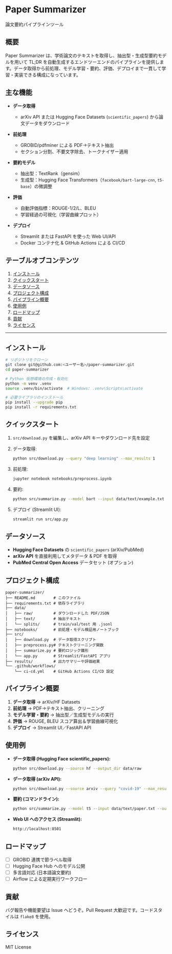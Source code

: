 # Paper Summarizer

論文要約パイプラインツール

## 概要

Paper Summarizer は、学術論文のテキストを取得し、抽出型・生成型要約モデルを用いて TL;DR を自動生成するエンドツーエンドのパイプラインを提供します。データ取得から前処理、モデル学習・要約、評価、デプロイまで一貫して学習・実装できる構成になっています。

## 主な機能

* **データ取得**

  * arXiv API または Hugging Face Datasets (`scientific_papers`) から論文データをダウンロード
* **前処理**

  * GROBID/pdfminer による PDF→テキスト抽出
  * セクション分割、不要文字除去、トークナイザー適用
* **要約モデル**

  * 抽出型：TextRank（gensim）
  * 生成型：Hugging Face Transformers（`facebook/bart-large-cnn`, `t5-base`）の微調整
* **評価**

  * 自動評価指標：ROUGE-1/2/L、BLEU
  * 学習経過の可視化（学習曲線プロット）
* **デプロイ**

  * Streamlit または FastAPI を使った Web UI/API
  * Docker コンテナ化 & GitHub Actions による CI/CD

## テーブルオブコンテンツ

1. [インストール](#インストール)
2. [クイックスタート](#クイックスタート)
3. [データソース](#データソース)
4. [プロジェクト構成](#プロジェクト構成)
5. [パイプライン概要](#パイプライン概要)
6. [使用例](#使用例)
7. [ロードマップ](#ロードマップ)
8. [貢献](#貢献)
9. [ライセンス](#ライセンス)

---

## インストール

```bash
# リポジトリをクローン
git clone git@github.com:<ユーザー名>/paper-summarizer.git
cd paper-summarizer

# Python 仮想環境の作成・有効化
python -m venv .venv
source .venv/bin/activate  # Windows: .venv\Scripts\activate

# 必要ライブラリのインストール
pip install --upgrade pip
pip install -r requirements.txt
```

## クイックスタート

1. `src/download.py` を編集し、arXiv API キーやダウンロード先を設定
2. データ取得:

   ```bash
   python src/download.py --query "deep learning" --max_results 1
   ```
3. 前処理:

   ```bash
   jupyter notebook notebooks/preprocess.ipynb
   ```
4. 要約:

   ```bash
   python src/summarize.py --model bart --input data/text/example.txt --output results/summary.txt
   ```
5. デプロイ (Streamlit UI):

   ```bash
   streamlit run src/app.py
   ```

## データソース

* **Hugging Face Datasets** の `scientific_papers` (arXiv/PubMed)
* **arXiv API** を直接利用してメタデータ & PDF を取得
* **PubMed Central Open Access** データセット (オプション)

## プロジェクト構成

```
paper-summarizer/
├── README.md        # このファイル
├── requirements.txt # 依存ライブラリ
├── data/
│   ├── raw/         # ダウンロードした PDF/JSON
│   ├── text/        # 抽出テキスト
│   └── splits/      # train/val/test 用 .jsonl
├── notebooks/       # 前処理・モデル検証用ノートブック
├── src/
│   ├── download.py  # データ取得スクリプト
│   ├── preprocess.py# テキストクリーニング関数
│   ├── summarize.py # 要約ロジック雛形
│   └── app.py       # Streamlit/FastAPI アプリ
├── results/         # 出力サマリーや評価結果
└── .github/workflows/
    └── ci-cd.yml    # GitHub Actions CI/CD 設定
```

## パイプライン概要

1. **データ取得** → arXiv/HF Datasets
2. **前処理** → PDF→テキスト抽出、クリーニング
3. **モデル学習・要約** → 抽出型／生成型モデルの実行
4. **評価** → ROUGE, BLEU スコア算出＆学習曲線可視化
5. **デプロイ** → Streamlit UI／FastAPI API

## 使用例

* **データ取得 (Hugging Face scientific\_papers):**

  ```bash
  python src/download.py --source hf --output_dir data/raw
  ```
* **データ取得 (arXiv API):**

  ```bash
  python src/download.py --source arxiv --query "covid-19" --max_results 1 --output_dir data/raw
  ```
* **要約 (コマンドライン):**

  ```bash
  python src/summarize.py --model t5 --input data/text/paper.txt --output results/summary.txt
  ```
* **Web UI へのアクセス (Streamlit):**

  ```bash
  http://localhost:8501
  ```

## ロードマップ

* [ ] GROBID 連携で節ラベル取得
* [ ] Hugging Face Hub へのモデル公開
* [ ] 多言語対応 (日本語論文要約)
* [ ] Airflow による定期実行ワークフロー

## 貢献

バグ報告や機能要望は Issue へどうぞ。Pull Request 大歓迎です。コードスタイルは `flake8` を使用。

## ライセンス

MIT License

